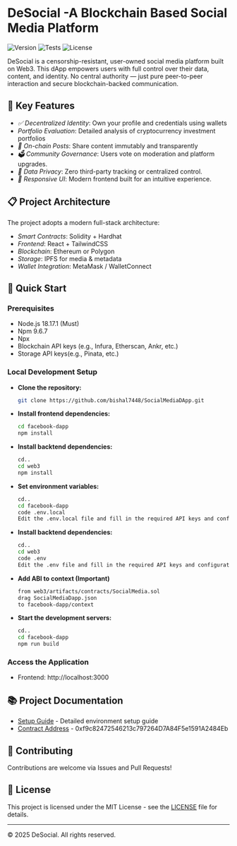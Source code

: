# DeSocial -A Blockchain Based Social Media Platform

![Version](https://img.shields.io/badge/Version-1.0.0-blue.svg)
![Tests](https://img.shields.io/badge/Tests-Passed-green.svg)
![License](https://img.shields.io/badge/License-MIT-yellow.svg)

DeSocial is a censorship-resistant, user-owned social media platform built on Web3. This dApp empowers users with full control over their data, content, and identity. No central authority — just pure peer-to-peer interaction and secure blockchain-backed communication.

## 🚀 Key Features

- *✅ Decentralized Identity*: Own your profile and credentials using wallets
- *Portfolio Evaluation*: Detailed analysis of cryptocurrency investment portfolios
- *📝 On-chain Posts*: Share content immutably and transparently
- *🗳 Community Governance*: Users vote on moderation and platform upgrades.
- *🔐 Data Privacy*: Zero third-party tracking or centralized control.
- *📱 Responsive UI*: Modern frontend built for an intuitive experience.

## 📋 Project Architecture

The project adopts a modern full-stack architecture:

- *Smart Contracts*: Solidity + Hardhat
- *Frontend*: React + TailwindCSS
- *Blockchain*: Ethereum or Polygon
- *Storage*: IPFS for media & metadata
- *Wallet Integration*: MetaMask / WalletConnect

## 🔧 Quick Start

### Prerequisites

- Node.js 18.17.1 (Must)
- Npm 9.6.7
- Npx
- Blockchain API keys (e.g., Infura, Etherscan, Ankr, etc.)
- Storage API keys(e.g., Pinata, etc.)

### Local Development Setup

- **Clone the repository:**
  ```sh
  git clone https://github.com/bishal7448/SocialMediaDApp.git
  ```
- **Install frontend dependencies:**
  ```sh
  cd facebook-dapp
  npm install
  ```
- **Install backtend dependencies:**
  ```sh
  cd..
  cd web3
  npm install
  ```
- **Set environment variables:**
  ```sh
  cd..
  cd facebook-dapp
  code .env.local
  Edit the .env.local file and fill in the required API keys and configurations**
  ```
- **Install backtend dependencies:**
  ```sh
  cd..
  cd web3
  code .env
  Edit the .env file and fill in the required API keys and configurations
  ```
- **Add ABI to context (Important)**
  ```sh
  from web3/artifacts/contracts/SocialMedia.sol
  drag SocialMediaDapp.json
  to facebook-dapp/context
  ```
- **Start the development servers:**
  ```sh
  cd..
  cd facebook-dapp
  npm run build
  ```
### Access the Application

- Frontend: http://localhost:3000

## 📚 Project Documentation

- [Setup Guide]() - Detailed environment setup guide
- [Contract Address](https://edu-chain-testnet.blockscout.com/address/0xf9c82472546213c797264D7A84F5e1591A2484Eb?tab=txs) - 0xf9c82472546213c797264D7A84F5e1591A2484Eb

## 🤝 Contributing

Contributions are welcome via Issues and Pull Requests!

## 📜 License

This project is licensed under the MIT License - see the [LICENSE](DeSocial/LICENSE) file for details.

---

© 2025 DeSocial. All rights reserved.
